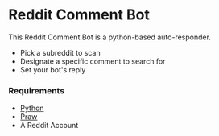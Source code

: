 # Reddit Comment Bot
This Reddit Comment Bot is a python-based auto-responder.
  - Pick a subreddit to scan
  - Designate a specific comment to search for
  - Set your bot's reply

### Requirements
  - [Python](https://www.python.org/downloads/)
  - [Praw](https://praw.readthedocs.io/en/latest/getting_started/installation.html)
  - A Reddit Account
  

